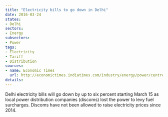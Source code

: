 ```yaml
---
title: "Electricity bills to go down in Delhi"
date: 2016-03-24
states:
- Delhi
sectors:
- Energy
subsectors:
- Power
tags:
- Electricity
- Tariff
- Distribution
sources:
- name: Economic Times
  url: http://economictimes.indiatimes.com/industry/energy/power/centre-allots-4-mines-to-state-power-utilities/articleshow/51457747.cms
details:
---
```


Delhi electricity bills will go down by up to six percent starting March 15 as local power distribution companies (discoms) lost the power to levy fuel surcharges. Discoms have not been allowed to raise electricity prices since 2014.
